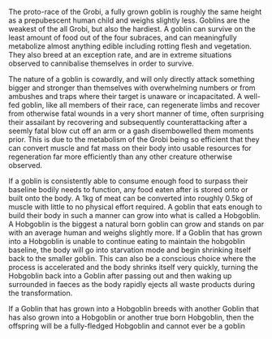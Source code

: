 The proto-race of the Grobi, a fully grown goblin is roughly the same height as a prepubescent human child and weighs slightly less. Goblins are the weakest of the all Grobi, but also the hardiest. A goblin can survive on the least amount of food out of the four subraces, and can meaningfully metabolize almost anything edible including rotting flesh and vegetation. They also breed at an exception rate, and are in extreme situations observed to cannibalise themselves in order to survive.

The nature of a goblin is cowardly, and will only directly attack something bigger and stronger than themselves with overwhelming numbers or from ambushes and traps where their target is unaware or incapacitated. A well-fed goblin, like all members of their race, can regenerate limbs and recover from otherwise fatal wounds in a very short manner of time, often surprising their assailant by recovering and subsequently counterattacking after a seemly fatal blow cut off an arm or a gash disembowelled them moments prior. This is due to the metabolism of the Grobi being so efficient that they can convert muscle and fat mass on their body into usable resources for regeneration far more efficiently than any other creature otherwise observed.

If a goblin is consistently able to consume enough food to surpass their baseline bodily needs to function, any food eaten after is stored onto or built onto the body. A 1kg of meat can be converted into roughly 0.5kg of muscle with little to no physical effort required. A goblin that eats enough to build their body in such a manner can grow into what is called a Hobgoblin. A Hobgoblin is the biggest a natural born goblin can grow and stands on par with an average human and weighs slightly more. If a Goblin that has grown into a Hobgoblin is unable to continue eating to maintain the hobgoblin baseline, the body will go into starvation mode and begin shrinking itself back to the smaller goblin. This can also be a conscious choice where the process is accelerated and the body shrinks itself very quickly, turning the Hobgoblin back into a Goblin after passing out and then waking up surrounded in faeces as the body rapidly ejects all waste products during the transformation.

If a Goblin that has grown into a Hobgoblin breeds with another Goblin that has also grown into a Hobgoblin or another true born Hobgoblin, then the offspring will be a fully-fledged Hobgoblin and cannot ever be a goblin